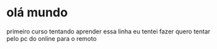 # olá mundo 
 primeiro curso
tentando aprender
essa linha eu tentei fazer
quero tentar pelo pc
do online para o remoto
